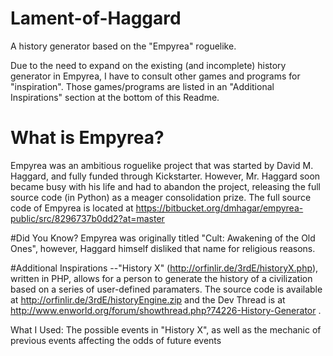 # Lament-of-Haggard
A history generator based on the "Empyrea" roguelike.

Due to the need to expand on the existing (and incomplete) history generator in Empyrea, I have to consult other games and programs for "inspiration". Those games/programs are listed in an "Additional Inspirations" section at the bottom of this Readme.

# What is Empyrea?
Empyrea was an ambitious roguelike project that was started by David M. Haggard, and fully funded through Kickstarter. However, Mr. Haggard soon became busy with his life and had to abandon the project, releasing the full source code (in Python) as a meager consolidation prize. The full source code of Empyrea is located at https://bitbucket.org/dmhagar/empyrea-public/src/8296737b0dd2?at=master 

#Did You Know?
Empyrea was originally titled "Cult: Awakening of the Old Ones", however, Haggard himself disliked that name for religious reasons.

#Additional Inspirations
--"History X" (http://orfinlir.de/3rdE/historyX.php), written in PHP, allows for a person to generate the history of a civilization based on a series of user-defined paramaters. The source code is available at http://orfinlir.de/3rdE/historyEngine.zip and the Dev Thread is at http://www.enworld.org/forum/showthread.php?74226-History-Generator .

What I Used: The possible events in "History X", as well as the mechanic of previous events affecting the odds of future events
